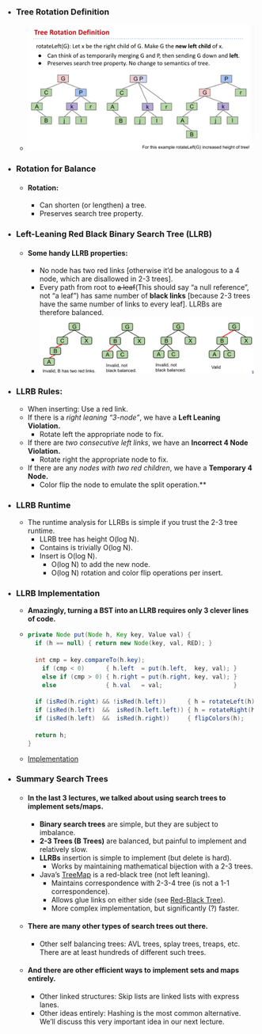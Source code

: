 - ### Tree Rotation Definition
	- ![image.png](../assets/image_1673567781205_0.png)
- ### Rotation for Balance
	- #### Rotation:
		- Can shorten (or lengthen) a tree.
		- Preserves search tree property.
- ### Left-Leaning Red Black Binary Search Tree (LLRB)
	- #### Some handy LLRB properties:
		- No node has two red links [otherwise it’d be analogous to a 4 node, which are disallowed in 2-3 trees].
		- Every path from root to ~~a leaf~~(This should say “a null reference”, not “a leaf”) has same number of **black links** [because 2-3 trees have the same number of links to every leaf]. LLRBs are therefore balanced.
		- ![image.png](../assets/image_1673569362979_0.png)
- ### LLRB Rules:
	- When inserting: Use a red link.
	- If there is a *right leaning “3-node”*, we have a **Left Leaning Violation.**
		- Rotate left the appropriate node to fix.
	- If there are *two consecutive left links*, we have an **Incorrect 4 Node Violation.**
		- Rotate right the appropriate node to fix.
	- If there are any *nodes with two red children*, we have a **Temporary 4 Node.**
		- Color flip the node to emulate the split operation.**
- ### LLRB Runtime
	- The runtime analysis for LLRBs is simple if you trust the 2-3 tree runtime.
		- LLRB tree has height O(log N).
		- Contains is trivially O(log N).
		- Insert is O(log N).
			- O(log N) to add the new node.
			- O(log N) rotation and color flip operations per insert.
- ### LLRB Implementation
	- **Amazingly, turning a BST into an LLRB requires only 3 clever lines of code.**
	- ```java
	  private Node put(Node h, Key key, Value val) {
	  	if (h == null) { return new Node(key, val, RED); }
	   
	  	int cmp = key.compareTo(h.key);
	      if (cmp < 0)      { h.left  = put(h.left,  key, val); }
	      else if (cmp > 0) { h.right = put(h.right, key, val); }
	      else              { h.val   = val;                    }
	   
	  	if (isRed(h.right) && !isRed(h.left))      { h = rotateLeft(h);  }
	  	if (isRed(h.left)  &&  isRed(h.left.left)) { h = rotateRight(h); }
	  	if (isRed(h.left)  &&  isRed(h.right))     { flipColors(h);      } 
	   
	  	return h;
	  }
	  ```
	- [Implementation](https://algs4.cs.princeton.edu/33balanced/RedBlackBST.java.html)
- ### Summary Search Trees
	- #### In the last 3 lectures, we talked about using search trees to implement sets/maps.
		- **Binary search trees** are simple, but they are subject to imbalance.
		- **2-3 Trees (B Trees)** are balanced, but painful to implement and relatively slow.
		- **LLRBs** insertion is simple to implement (but delete is hard).
			- Works by maintaining mathematical bijection with a 2-3 trees.
		- Java’s [TreeMap](https://github.com/AdoptOpenJDK/openjdk-jdk11/blob/999dbd4192d0f819cb5224f26e9e7fa75ca6f289/src/java.base/share/classes/java/util/TreeMap.java) is a red-black tree (not left leaning).
			- Maintains correspondence with 2-3-4 tree (is not a 1-1 correspondence).
			- Allows glue links on either side (see [Red-Black Tree](http://en.wikipedia.org/wiki/Red%E2%80%93black_tree)).
			- More complex implementation, but significantly (?) faster.
	- #### There are many other types of search trees out there.
		- Other self balancing trees: AVL trees, splay trees, treaps, etc. There are at least hundreds of different such trees.
	- #### And there are other efficient ways to implement sets and maps entirely.
		- Other linked structures: Skip lists are linked lists with express lanes.
		- Other ideas entirely: Hashing is the most common alternative. We’ll discuss this very important idea in our next lecture.